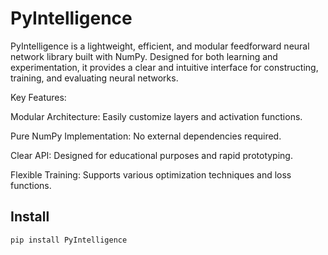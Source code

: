 # PyIntelligence
PyIntelligence is a lightweight, efficient, and modular feedforward neural network library built with NumPy. Designed for both learning and experimentation, it provides a clear and intuitive interface for constructing, training, and evaluating neural networks.

Key Features:

Modular Architecture: Easily customize layers and activation functions.

Pure NumPy Implementation: No external dependencies required.

Clear API: Designed for educational purposes and rapid prototyping.

Flexible Training: Supports various optimization techniques and loss functions.

## Install

```bash
pip install PyIntelligence

